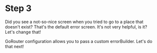 # Step 3

Did you see a not-so-nice screen when you tried to go to a place that doesn't exist? That's the default error screen. It's not very helpful, is it? Let's change that!

GoRouter configuration allows you to pass a custom errorBuilder. Let's do that
next!